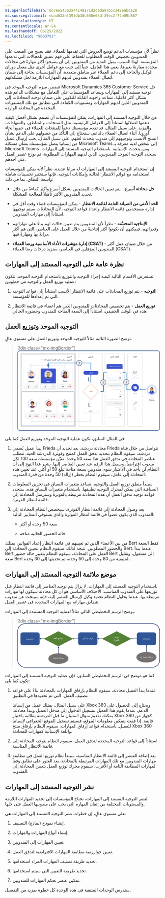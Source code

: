 ```yaml
---
ms.openlocfilehash: 0b7e654363a44149171d2cada97b5c342eabda28
ms.sourcegitcommit: ebad633ef39fdb38c600e65df39ec2f74e09b867
ms.translationtype: HT
ms.contentlocale: ar-SA
ms.lasthandoff: 06/29/2022
ms.locfileid: "9063792"
---
```

نظراً لأن مؤسسات الدعم توسع العروض التي تقدمها للعملاء، فقد يصبح من الصعب على المندوبين تخصيص الوقت المطلوب للحفاظ على فهم عميق للمجالات التي تدعمها المؤسسة. لهذا السبب، يميل العديد من المندوبين إلى أن يصبحوا أكثر مهارةً في مجالات محددة مقارنةً بغيرها. يعني هذا العامل، جنباً إلى جنب مع عوامل أخرى مثل معدل دوران الوكيل والحاجة إلى دعم العملاء عبر مناطق متعددة، أن المؤسسات بحاجة إلى ضمان اتصال العملاء بمندوبين لديهم المهارات اللازمة لحل مشكلاتهم.

تتضمن ميزة التوجيه الموحد في Microsoft Dynamics ‏365 Customer Service حل توجيه مستند إلى المهارات ويساعد المؤسسات على التعامل مع مشكلات الدعم هذه بشكل أكثر فاعليةً. تساعد واجهته القابلة للتكوين على ضمان توجيه المحادثات إلى المندوبين الذين لديهم المهارات ومستويات الكفاءة التي تتطابق مع تلك المستويات المحددة في المحادثة الواردة.

من خلال التوجيه المستند إلى المهارات، يمكن للمؤسسات أن تصمم بشكل أفضل كيفية دعمها لعملائها استناداً إلى العوامل الرئيسية، مثل المنتجات، والمناطق، والشهادات، والمزيد. على سبيل المثال، قد تقدم مؤسستك دعماً للمنتجات للعملاء في جميع أنحاء أوروبا. أثناء اتصال العملاء بالدعم، ستحتاج إلى التأكد من حصولهم على الدعم بشأن المنتج الأنسب وتوجيههم إلى مندوب يتحدث لغتهم. على سبيل المثال، يجب إرسال عميل من إسبانيا يتصل بمؤسستك بشأن مشكلة Microsoft Teams إلى شخص لديه معرفة بـ Microsoft Teams ومن يتحدث الإسبانية. باستخدام التوجيه المستند إلى المهارات، سيحدد التوجيه الموحد المندوبين، الذين لديهم المهارات المطلوبة، ثم يوزع عنصر العمل على أحدهم.

إن استخدام التوجيه المستند إلى المهارات له مزايا عديدة. نظراً لأنه يمكن للمؤسسات استخدامه مع قوائم الانتظار الحالية وإمكانات التوجيه، فإنها ستختبر تحسينات شاملة واسعة النطاق، بما في ذلك:

-   **حل محادثة أسرع** - يتم تعيين الحالات للمندوبين بشكل أسرع وأكثر كفاءةً من خلال تحديد المندوبين الأكثر تأهيلاً لمعالجة المشكلة.

-   **الحد الأدنى من الصيانة العامة لقائمة الانتظار** - يمكن للمؤسسات قضاء وقت أقل في إدارة مستخدمي قائمة الانتظار وإعداد قواعد التوجيه، لأن المحادثات سيتم توجيهها استناداً إلى مهارات المندوبين.

-   **الإنتاجية المحسَّنة** - نظراً لأن المندوبين يتم تعيين حالات لهم بناءً على مهاراتهم وقدراتهم، فيمكنهم أن يكونوا أكثر إنتاجيةً من خلال العمل على العناصر، التي هم أكثر درايةً بها ومهارةً فيها.

-   **إدارة مؤشرات الأداء الأساسية ورضا العملاء (CSAT)** - من خلال ضمان عمل أكثر المندوبين المؤهلين في العناصر، ستزيد درجات رضا العملاء (CSAT).

## <a name="skill-based-routing-overview"></a>نظرة عامة على التوجيه المستند إلى المهارات

تستعرض الأقسام التالية كيفية إجراء التوجيه والتوزيع باستخدام التوجيه الموحد. تتكون عملية توزيع العمل والتوجيه من خطوتين:

1.  **التوجيه** - يتم توزيع المحادثات على قائمة الانتظار الأنسب استناداً إلى قواعد التوجيه التي تم إعدادها للمؤسسة.

1.  **توزيع العمل** - يتم تخصيص المحادثات للمندوبين الذين هم أعضاء في قائمة الانتظار هذه في الوقت الحقيقي، استناداً إلى السعة المتاحة للمندوب وحضوره الحالي.

## <a name="unified-routing-and-work-distribution"></a>التوجيه الموحد وتوزيع العمل

توضح الصورة التالية مثالاً للتوجيه الموحد وتوزيع العمل على مستوى عالٍ.

> [!div class="mx-imgBorder"]
> [![رسم تخطيطي للتوجيه الموحد وتوزيع العمل.](../media/routing-example.png)](../media/routing-example.png#lightbox)

في المثال السابق، تكون عملية التوجيه الموحد وتوزيع العمل كما يلي:

1.  يبدأ عميل يُسمى Frieda محادثة دردشة. بعد تحديد أن Frieda تتواصل من خلال قناة دردشة، سيقوم النظام بتحديد تدفق العمل كمنتج وفوترة الدردشة الحية. تتطلب عناصر المحادثة في تدفق العمل هذا سعة 50 وحدة. تعيّن مؤسستك سعة 100 لكل مندوب افتراضياً، وسيقل هذا الرقم عند تعيين العناصر إليها. يشير هذا النهج إلى أن النظام لن يأخذ في الاعتبار سوى مندوبين بسعة متاحة تبلغ 50 أو أكثر. عند تعيين هذه المحادثة إلى عامل، سيقوم النظام بحظر (إزالة) 50 وحدة من قدرة المندوب.

1.  سيبدأ منطق توزيع العمل والتوجيه. تساعد متغيرات السياق في تخزين المعلومات السياقية التي يمكن لمحرك التوجيه تطبيقها. 
    باستخدام متغيرات السياق هذه، ستحدد قواعد توجيه تدفق العمل أن هذه المحادثة مرتبطة بالفوترة وسترسل المحادثة إلى قائمة انتظار الفوترة.

1.  بعد وصول المحادثة إلى قائمة انتظار الفوترة، سيخصص النظام المحادثة إلى المندوب الذي يكون عضواً في قائمة انتظار الفوترة والذي يستوفي المعايير التالية:

    -   سعة 50 وحدة أو أكثر

    -   حالة الحضور الحالية متاحة

من بين الأعضاء الذين تم تعيينهم في قائمة انتظار إعداد الفواتير، يمتلك Bert فقط السعة والحضور المطلوبين. نتيجة لذلك، سيقوم النظام بتعيين المحادثة إلى Bert. عندما يبدأ Bert العمل على المحادثة، سيقوم النظام بتغيير حالة حضور Bert إلى مشغول، وتقليل سعة Bert المتبقية من 80 وحدة إلى 50 وحدة، ثم تحديثها إلى 30 وحدة.

## <a name="where-skill-based-routing-fits-in"></a>موضع ملائمة التوجيه المستند إلى المهارات

باستخدام التوجيه المستند إلى المهارات، لا يزال يتم توجيه العناصر إلى قائمة انتظار قبل توزيعها على المندوب المناسب. الاختلاف الأساسي هو أن كل محادثة سيكون لها مهارات مرتبطة بها. عندما يحاول النظام تحديد وكيل لإرسال العنصر إليه، فإنه سيبحث عن مندوب تتطابق مهاراته مع المهارات المحددة في عنصر العمل.

يوضح الرسم التخطيطي التالي مثالاً لعملية التوجيه المستندة إلى المهارات.

> [!div class="mx-imgBorder"]
> [![رسم تخطيطي لعملية التوجيه المستندة إلى المهارات.](../media/skill-routing.png)](../media/skill-routing.png#lightbox)

كما هو موضح في الرسم التخطيطي السابق، فإن عملية التوجيه المستند إلى المهارات تكون كما يلي:

1.  عندما يبدأ العميل محادثة، سيقوم النظام بإرفاق المهارات بالمحادثة بناءً على قواعد تصنيف العمل، التي تم تحديدها في التطبيق.
    
    على سبيل المثال، يمتلك عميل من إسبانيا Xbox 360 ويحتاج إلى الحصول على الدعم. عندما يقوم هذا العميل بتسجيل الدخول إلى مدخل العميل ويبدأ محادثة، يمكنك تقديم سؤال استبيان ما قبل الدردشة يطالبه باختيار Xbox 360 كجهاز من قائمة. إذا قمت بتمكين معلومات الموقع، فسيتم تسجيل الموقع الجغرافي لإسبانيا للعميل. باستخدام قواعد إرفاق المهارات، سيقوم النظام بإرفاق منتج Xbox 360 واللغة الإسبانية كمهارات للمحادثة.

1.  استناداً إلى قواعد التوجيه المحددة لتدفق العمل، سيقوم النظام بتوجيه المحادثة إلى قائمة الانتظار المناسبة.

1.  بعد إضافة العنصر إلى قائمة الانتظار المناسبة، سيبدأ نظام توزيع العمل في مطابقة مهارات المندوبين مع تلك المهارات المرتبطة بالمحادثة. بعد العثور على تطابق وفقاً لمهارات المطابقة التامة أو الأقرب، سيقوم محرك توزيع العمل بتعيين المحادثة إلى المندوب.

## <a name="deploy-skill-based-routing"></a>نشر التوجيه المستند إلى المهارات

لنشر التوجيه المستند إلى المهارات، تحتاج المؤسسات إلى تحديد المهارات اللازمة والمستويات المختلفة من إتقان المهارة التي يجب على مندوبيها العمل على حلها.

على مستوى عالٍ، إن خطوات نشر التوجيه المستند إلى المهارات هي:

1.  إنشاء نموذج (نماذج) التصنيف.

1.  إنشاء أنواع المهارات والمهارات.

1.  تعيين المهارات إلى المندوبين.

1.  تعيين خوارزمية مطابقة المهارات الافتراضية لتدفق العمل.

1.  تحديد طريقة تصنيف المهارات المراد استخدامها.

1.  تحديد طريقة التعيين التي سيتم استخدامها.

1.  تمكين عنصر تحكم المهارات للمندوبين.

ستدرس الوحدات المتبقية في هذه الوحدة كل خطوة بمزيد من التفصيل. 
